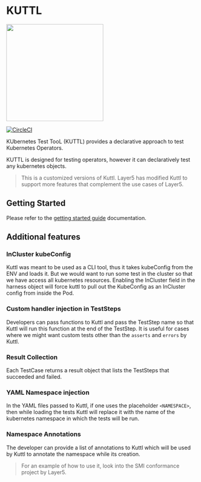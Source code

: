# KUTTL

<img src="https://kuttl.dev/images/kuttl-horizontal-logo.png" width="256">

[![CircleCI](https://circleci.com/gh/kudobuilder/kuttl.svg?style=svg)](https://circleci.com/gh/kudobuilder/kuttl)

KUbernetes Test TooL (KUTTL) provides a declarative approach to test Kubernetes Operators.

KUTTL is designed for testing operators, however it can declaratively test any kubernetes objects.

> This is a customized versions of Kuttl. Layer5 has modified Kuttl to support more features that complement the use cases of Layer5.

## Getting Started

Please refer to the [getting started guide](https://kuttl.dev/docs/) documentation.

## Additional features

### InCluster kubeConfig

Kuttl was meant to be used as a CLI tool, thus it takes kubeConfig from the ENV and loads it. But we would want to run some test in the cluster so that we have access all kubernetes resources. 
Enabling the InCluster field in the harness object will force kuttl to pull out the KubeConfig as an InCluster config from inside the Pod.
### Custom handler injection in TestSteps

Developers can pass functions to Kuttl and pass the TestStep name so that Kuttl will run this function at the end of the TestStep. It is useful for cases where we might want custom tests other than the `asserts` and `errors` by Kuttl.

### Result Collection

Each TestCase returns a result object that lists the TestSteps that succeeded and failed.

### YAML Namespace injection

In the YAML files passed to Kuttl, if one uses the placeholder `<NAMESPACE>`, then while loading the tests Kuttl will replace it with the name of the kubernetes namespace in which the tests will be run.

### Namespace Annotations

The developer can provide a list of annotations to Kuttl which will be used by Kuttl to annotate the namespace while its creation.

> For an example of how to use it, look into the SMI conformance project by Layer5.